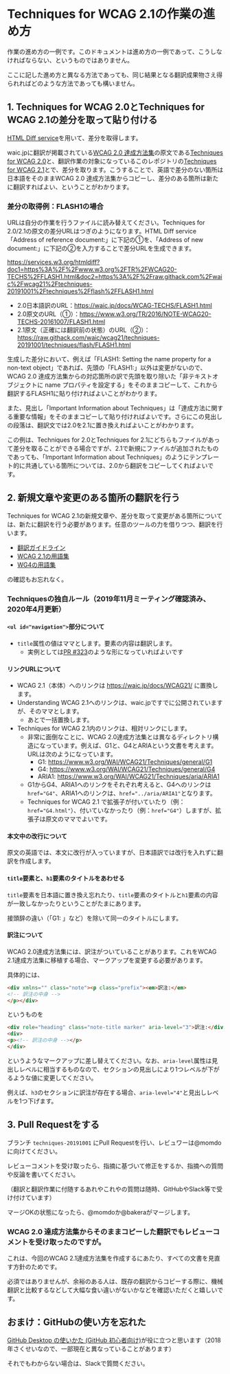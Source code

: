 # Techniques for WCAG 2.1の作業の進め方

作業の進め方の一例です。このドキュメントは進め方の一例であって、こうしなければならない、というものではありません。

ここに記した進め方と異なる方法であっても、同じ結果となる翻訳成果物さえ得られればどのような方法であっても構いません。

## 1. Techniques for WCAG 2.0とTechniques for WCAG 2.1の差分を取って貼り付ける

[HTML Diff service](https://services.w3.org/htmldiff)を用いて、差分を取得します。

waic.jpに翻訳が掲載されている[WCAG 2.0 達成方法集](https://waic.jp/docs/WCAG-TECHS/Overview.html)の原文である[Techniques for WCAG 2\.0](https://www.w3.org/TR/2016/NOTE-WCAG20-TECHS-20161007/)と、翻訳作業の対象になっているこのレポジトリの[Techniques for WCAG 2\.1](https://raw.githack.com/waic/wcag21/techniques-20191001/techniques/)とで、差分を取ります。こうすることで、英語で差分のない箇所は日本語をそのままWCAG 2.0 達成方法集からコピーし、差分のある箇所は新たに翻訳すればよい、ということがわかります。

### 差分の取得例：FLASH1の場合

URLは自分の作業を行うファイルに読み替えてください。Techniques for 2.0/2.1の原文の差分URLはつぎのようになります。HTML Diff service「Address of reference document:」に下記の①を、「Address of new document:」に下記の②を入力することで差分URLを生成できます。

https://services.w3.org/htmldiff?doc1=https%3A%2F%2Fwww.w3.org%2FTR%2FWCAG20-TECHS%2FFLASH1.html&doc2=https%3A%2F%2Fraw.githack.com%2Fwaic%2Fwcag21%2Ftechniques-20191001%2Ftechniques%2Fflash%2FFLASH1.html

- 2.0日本語訳のURL：https://waic.jp/docs/WCAG-TECHS/FLASH1.html
- 2.0原文のURL（①）：https://www.w3.org/TR/2016/NOTE-WCAG20-TECHS-20161007/FLASH1.html
- 2.1原文（正確には翻訳前の状態）のURL（②）：https://raw.githack.com/waic/wcag21/techniques-20191001/techniques/flash/FLASH1.html

生成した差分において、例えば「FLASH1: Setting the name property for a non-text object」であれば、先頭の「FLASH1:」以外は変更がないので、WCAG 2.0 達成方法集からの対応箇所の訳で先頭を取り除いた「非テキストオブジェクトに name プロパティを設定する」をそのままコピーして、これから翻訳するFLASH1に貼り付ければよいことがわかります。

また、見出し「Important Information about Techniques」は「達成方法に関する重要な情報」をそのままコピーして貼り付ければよいです。さらにこの見出しの段落は、翻訳文では2.0を2.1に置き換えればよいことがわかります。

この例は、Techniques for 2.0とTechniques for 2.1にどちらもファイルがあって差分を取ることができる場合ですが、2.1で新規にファイルが追加されたものであっても、「Important Information about Techniques」のようにテンプレート的に共通している箇所については、2.0から翻訳をコピーしてくればよいです。

## 2. 新規文章や変更のある箇所の翻訳を行う

Techniques for WCAG 2.1の新規文章や、差分を取って変更がある箇所については、新たに翻訳を行う必要があります。任意のツールの力を借りつつ、翻訳を行います。

- [翻訳ガイドライン](https://github.com/waic/translation_guidelines/blob/master/WAIC-wcag20-trans-guide.md)
- [WCAG 2.1の用語集](https://waic.jp/docs/WCAG21/#glossary)
- [WG4の用語集](https://docs.google.com/spreadsheets/d/1V8wX-pxAO-zuYwTSvTSuZ_FtnV47su6Tyy2vM5GEOLw/edit#gid=0)

の確認もお忘れなく。

### Techniquesの独自ルール（2019年11月ミーティング確認済み、2020年4月更新）

#### `<ul id="navigation">`部分について

- `title`属性の値はママとします。要素の内容は翻訳します。
    - 実例としては[PR #323](https://github.com/waic/wcag21/pull/323/files)のような形になっていればよいです

#### リンクURLについて

- WCAG 2.1（本体）へのリンクは https://waic.jp/docs/WCAG21/ に置換します。
- Understanding WCAG 2.1へのリンクは、waic.jpですでに公開されていますが、そのママとします。
    - あとで一括置換します。
- Techniques for WCAG 2.1内のリンクは、相対リンクにします。
    - 非常に面倒なことに、WCAG 2.0達成方法集とは異なるディレクトリ構造になっています。例えば、G1と、G4とARIAという文書を考えます。URLは次のようになっています。
       - G1: https://www.w3.org/WAI/WCAG21/Techniques/general/G1
       - G4: https://www.w3.org/WAI/WCAG21/Techniques/general/G4
       - ARIA1: https://www.w3.org/WAI/WCAG21/Techniques/aria/ARIA1
    - G1からG4、ARIA1へのリンクをそれぞれ考えると、G4へのリンクは`href="G4"`、ARIA1へのリンクは、`href="../aria/ARIA1"`となります。
    - Techniques for WCAG 2.1 で拡張子が付いていたり（例：`href="G4.html"`）、付いていなかったり（例：`href="G4"`）しますが、拡張子は原文のママでよいです。

#### 本文中の改行について

原文の英語では、本文に改行が入っていますが、日本語訳では改行を入れずに翻訳を作成します。

#### `title`要素と、`h1`要素のタイトルをあわせる

`title`要素を日本語に置き換え忘れたり、`title`要素のタイトルと`h1`要素の内容が一致しなかったりということがたまにあります。

接頭辞の違い（「G1: 」など）を除いて同一のタイトルにします。


#### 訳注について

WCAG 2.0達成方法集には、訳注がついていることがあります。これをWCAG 2.1達成方法集に移植する場合、マークアップを変更する必要があります。

具体的には、

```html
<div xmlns="" class="note"><p class="prefix"><em>訳注:</em>
<!-- 訳注の中身 -->
</p></div>
```

というものを

```html
<div role="heading" class="note-title marker" aria-level="3">訳注:</div>
<div>
<p><!-- 訳注の中身 --></p>
</div>
```

というようなマークアップに差し替えてください。なお、`aria-level`属性は見出しレベルに相当するものなので、セクションの見出しにより1つレベルが下がるような値に変更してください。

例えば、`h3`のセクションに訳注が存在する場合、`aria-level="4"`と見出しレベルを1つ下げます。


## 3. Pull Requestをする

ブランチ `techniques-20191001` にPull Requestを行い、レビュワーは@momdoに向けてください。

レビューコメントを受け取ったら、指摘に基づいて修正をするか、指摘への質問や反論を書いてください。

（翻訳と翻訳作業に付随するあれやこれやの質問は随時、GitHubやSlack等で受け付けています）

マージOKの状態になったら、@momdoか@bakeraがマージします。

### WCAG 2.0 達成方法集からそのままコピーした翻訳でもレビューコメントを受け取ったのですが。

これは、今回のWCAG 2.1達成方法集を作成するにあたり、すべての文書を見直す方針のためです。

必須ではありませんが、余裕のある人は、既存の翻訳からコピーする際に、機械翻訳と比較するなどして大幅な食い違いがないかなどを確認いただくと嬉しいです。

## おまけ：GitHubの使い方を忘れた

[GitHub Desktop の使いかた \(GitHub 初心者向け\)](https://github.com/waic/atag20-ja/wiki/GitHub-Desktop-%E3%81%AE%E4%BD%BF%E3%81%84%E3%81%8B%E3%81%9F-(GitHub-%E5%88%9D%E5%BF%83%E8%80%85%E5%90%91%E3%81%91))が役に立つと思います（2018年さくせいなので、一部現在と異なっていることがあります）

それでもわからない場合は、Slackで質問ください。
